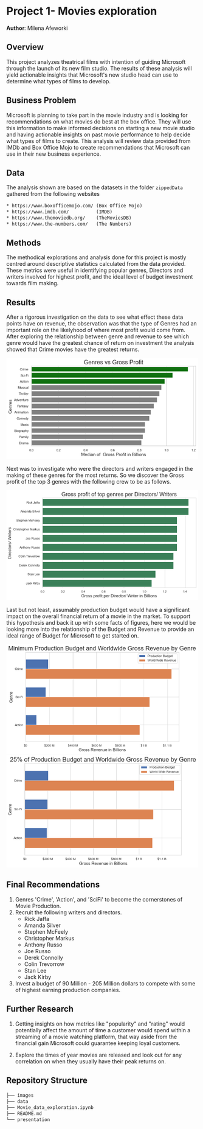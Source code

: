 # Project 1- Movies exploration

**Author**: Milena Afeworki

## Overview

This project analyzes theatrical films with intention of guiding Microsoft through the launch of its new film studio. The results of these analysis will yield actionable insights that Microsoft's new studio head can use to determine what types of films to develop.

## Business Problem

Microsoft is planning to take part in the movie industry and is looking for recommendations on what movies do best at the box office. They will use this information to make informed decisions on starting a new movie studio and having actionable insights on past movie performance to help decide what types of films to create. This analysis will review data provided from IMDb and Box Office Mojo to create recommendations that Microsoft can use in their new business experience. 

## Data

The analysis shown are based on the datasets in the folder ```zippedData``` gathered from the following websites

    * https://www.boxofficemojo.com/ (Box Office Mojo)
    * https://www.imdb.com/          (IMDB)
    * https://www.themoviedb.org/    (TheMoviesDB)
    * https://www.the-numbers.com/   (The Numbers)

## Methods

The methodical explorations and analysis done for this project is mostly centred around descriptive statistics calculated from the data provided. These metrics were useful in identifying popular genres, Directors and writers involved for highest profit, and the ideal level of budget investment towards film making.

## Results

After a rigorous investigation on the data to see what effect these data points have on revenue, the observation was that the type of Genres had an important role on the likelyhood of where most profit would come from.  After exploring the relationship between genre and revenue to see which genre would have the greatest chance of return on investment the analysis showed that Crime movies have the greatest returns.

<img src='https://raw.githubusercontent.com/Milenaafeworki/movie-exploration/master/Images/genres%20vs%20gross%20profit.png'>

Next was to investigate who were the directors and writers engaged in the making of these genres for the most returns. So we discover the Gross profit of the top 3 genres with the following crew to be as follows.

<img src='https://raw.githubusercontent.com/Milenaafeworki/movie-exploration/master/Images/dir_writers%20vs%20profit.png'>

Last but not least, assumably production budget would have a significant impact on the overall financial return of a movie in the market. To support this hypothesis and back it up with some facts of figures, here we would be looking more into the relationship of the Budget and Revenue to provide an ideal range of Budget for Microsoft to get started on.

<img src='https://raw.githubusercontent.com/Milenaafeworki/movie-exploration/master/Images/min_budget%20vs%20gross.png'>

<img src='https://raw.githubusercontent.com/Milenaafeworki/movie-exploration/master/Images/25_budget%20vs%20gross.png'>


## Final Recommendations

1. Genres 'Crime', 'Action', and 'SciFi' to become the cornerstones of Movie Production.
2. Recruit the following writers and directors.
   - Rick Jaffa
   - Amanda Silver
   - Stephen McFeely
   - Christopher Markus
   - Anthony Russo
   - Joe Russo
   - Derek Connolly
   - Colin Trevorrow
   - Stan Lee
   - Jack Kirby
3. Invest a budget of 90 Million - 205 Million dollars to compete with
   some of highest earning production companies.
   
## Further Research

1. Getting insights on how metrics like "popularity" and "rating" would   potentially affect the amount of time a customer would spend    within a streaming of a movie watching platform, that way aside from the financial gain Microsoft could guarantee keeping loyal customers.

2. Explore the times of year movies are released and look out for any correlation on when they usually have their peak returns on. 

## Repository Structure
```
├── images
├── data
├── Movie_data_exploration.ipynb
├── README.md
└── presentation
```